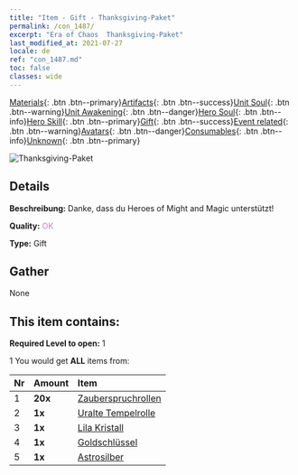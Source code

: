 ```yaml
---
title: "Item - Gift - Thanksgiving-Paket"
permalink: /con_1487/
excerpt: "Era of Chaos  Thanksgiving-Paket"
last_modified_at: 2021-07-27
locale: de
ref: "con_1487.md"
toc: false
classes: wide
---
```

 [Materials](/ItemsDE/){: .btn .btn--primary}[Artifacts](/ItemsDE/Artifacts/){: .btn .btn--success}[Unit Soul](/ItemsDE/UnitSoul/){: .btn .btn--warning}[Unit Awakening](/ItemsDE/UnitAwakening/){: .btn .btn--danger}[Hero Soul](/ItemsDE/HeroSoul/){: .btn .btn--info}[Hero Skill](/ItemsDE/HeroSkill/){: .btn .btn--primary}[Gift](/ItemsDE/Gift/){: .btn .btn--success}[Event related](/ItemsDE/Events/){: .btn .btn--warning}[Avatars](/ItemsDE/Avatars/){: .btn .btn--danger}[Consumables](/ItemsDE/Consumables/){: .btn .btn--info}[Unknown](/ItemsDE/Unknown/){: .btn .btn--primary}

 ![Thanksgiving-Paket](/images/t/i_906011.png)

## Details
 **Beschreibung:** Danke, dass du Heroes of Might and Magic unterstützt!

 **Quality:** <span style="color: #DA70D6">OK</span>

 **Type:** Gift

## Gather

  None

## This item contains:

 **Required Level to open:** 1

 1 You would get **ALL** items  from:

  | Nr | Amount |     Item    |
  |:---|:-------|:------------|
  | 1 |  **20x** | [Zauberspruchrollen](/ItemsDE/con_694/) |  | 
  | 2 |  **1x** | [Uralte Tempelrolle](/ItemsDE/con_697/) |  | 
  | 3 |  **1x** | [Lila Kristall](/ItemsDE/con_720/) |  | 
  | 4 |  **1x** | [Goldschlüssel](/ItemsDE/con_783/) |  | 
  | 5 |  **1x** | [Astrosilber](/ItemsDE/con_969/) |  | 
